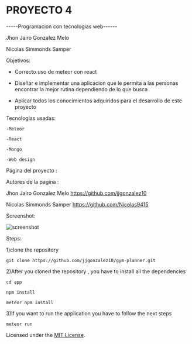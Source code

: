 # PROYECTO 4
-----Programacion con tecnologias web------


Jhon Jairo Gonzalez Melo

Nicolas Simmonds Samper 


Objetivos:

* Correcto uso de meteor con react  

* Diseñar e implementar una aplicacion que le permita a las personas encontrar la mejor rutina dependiendo de lo que busca

* Aplicar todos los conocimientos adquiridos para el desarrollo de este proyecto


Tecnologias usadas:

    -Meteor

    -React

    -Mongo

    -Web design

Página del proyecto : 

Autores de la pagina : 

Jhon Jairo Gonzalez Melo https://github.com/jjgonzalez10

Nicolas Simmonds Samper  https://github.com/Nicolas9415

Screenshot:

![screenshot](https://raw.githubusercontent.com/jjgonzalez10/gym-planner/master/app/public/images/gym-routine.png)

Steps:

1)clone the repository 

    git clone https://github.com/jjgonzalez10/gym-planner.git

2)After you cloned the repository , you have to install all the dependencies

    cd app

    npm install 

    meteor npm install

3)If you want to run the application you have to follow the next steps

    meteor run 
     


Licensed under the [MIT License](LICENSE).

